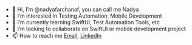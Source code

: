 - 👋 Hi, I’m @nadyafarchanaf, you can call me Nadya
- 👀 I’m interested in Testing Automation, Mobile Development
- 🌱 I’m currently learning SwiftUI, Test Automation Tools, etc
- 💞️ I’m looking to collaborate on SwiftUI or mobile development project
- 📫 How to reach me [Email](nadyafarchanaf@gmail.com), [LinkedIn](https://www.linkedin.com/in/nadyafarchanaf/)

<!---
nadyafarchanaf/nadyafarchanaf is a ✨ special ✨ repository because its `README.md` (this file) appears on your GitHub profile.
You can click the Preview link to take a look at your changes.
--->
